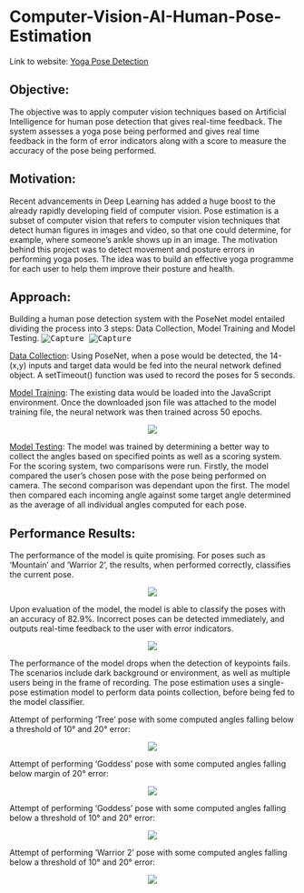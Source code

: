 # Computer-Vision-AI-Human-Pose-Estimation

Link to website: <a href="https://muhd-kifayath.github.io/YogaPoseDetection/index.html" target="_blank" title="Yoga Pose Detection">Yoga Pose Detection</a> 

## Objective: 
The objective was to apply computer vision techniques based on Artificial Intelligence  for human pose detection that gives real-time feedback. The system assesses a yoga pose being performed and gives real time feedback in the form of error indicators along with a score to measure the accuracy of the pose being performed.

## Motivation:
Recent advancements in Deep Learning has added a huge boost to the already rapidly developing field of computer vision. Pose estimation is a subset of computer vision that refers to computer vision techniques that detect human figures in images and video, so that one could determine, for example, where someone’s ankle shows up in an image. The motivation behind this project was to detect movement and posture errors in performing yoga poses. The idea was to build an effective yoga programme for each user to help them improve their posture and health.

## Approach:
Building a human pose detection system with the PoseNet model entailed dividing the process into 3 steps: Data Collection, Model Training and Model Testing. 
<kbd>
![Capture](https://user-images.githubusercontent.com/32462270/117875952-c5d3b780-b270-11eb-8ff0-0ff24d2180e9.PNG)
</kbd>
<kbd>
![Capture](https://user-images.githubusercontent.com/32462270/117876193-12b78e00-b271-11eb-907d-939103d29c03.PNG)
</kbd>

<ins>Data Collection</ins>: Using PoseNet, when a pose would be detected, the 14-(x,y) inputs and target data would be fed into the neural network defined object. A setTimeout() function was used to record the poses for 5 seconds.
  
<ins>Model Training</ins>: The existing data would be loaded into the JavaScript environment. Once the downloaded json file was attached to the model training file, the neural network was then trained across 50 epochs.
<p align="center">
<kbd>
<img src="https://user-images.githubusercontent.com/32462270/117877283-5f4f9900-b272-11eb-8116-76804aac5d36.PNG">
</kbd>
</p>
<ins>Model Testing</ins>: The model was trained by determining a better way to collect the angles based on specified points as well as a scoring system. For the scoring system, two comparisons were run. Firstly, the model compared the user’s chosen pose with the pose being performed on camera. The second comparison was dependant upon the first. The model then compared each incoming angle against some target angle determined as the average of all individual angles computed for each pose.

## Performance Results:
The performance of the model is quite promising. For poses such as ‘Mountain’ and ‘Warrior 2’, the results, when performed correctly, classifies the current pose. 
<p align="center">
<kbd>
<img src="https://user-images.githubusercontent.com/32462270/117877564-b6ee0480-b272-11eb-93fd-8fb7f19078b1.PNG">
</kbd>
</p>

Upon evaluation of the model, the model is able to classify the poses with an accuracy of 82.9%. Incorrect poses can be detected immediately, and outputs real-time feedback to the user with error indicators.
<p align="center">
<kbd>
<img src="https://user-images.githubusercontent.com/32462270/117877733-e7ce3980-b272-11eb-98da-895b47221104.PNG">
</kbd>
</p>

The performance of the model drops when the detection of keypoints fails. The scenarios include dark background or environment, as well as multiple users being in the frame of recording. The pose estimation uses a single-pose estimation model to perform data points collection, before being fed to the model classifier.

Attempt of performing ‘Tree’ pose with some computed angles falling below a threshold of 10° and 20° error:
<p align="center">
<kbd>
<img src="https://user-images.githubusercontent.com/32462270/117879304-cd955b00-b274-11eb-8648-b99d2364f4d3.PNG">
</kbd>
</p>

Attempt of performing ‘Goddess’ pose with some computed angles falling below margin of 20° error:
<p align="center">
<kbd>
<img src="https://user-images.githubusercontent.com/32462270/117879399-ef8edd80-b274-11eb-9302-92032ace12a7.PNG">
</kbd>
</p>

Attempt of performing ‘Goddess’ pose with some computed angles falling below a threshold of 10° and 20° error:
<p align="center">
<kbd>
<img src="https://user-images.githubusercontent.com/32462270/117879448-02091700-b275-11eb-9225-76db4fe4fe99.PNG">
</kbd>
</p>

Attempt of performing ‘Warrior 2’ pose with some computed angles falling below a threshold of 10° and 20° error:
<p align="center">
<kbd>
<img src="https://user-images.githubusercontent.com/32462270/117879514-15b47d80-b275-11eb-8f1c-aaa991801432.PNG">
</kbd>
</p>




